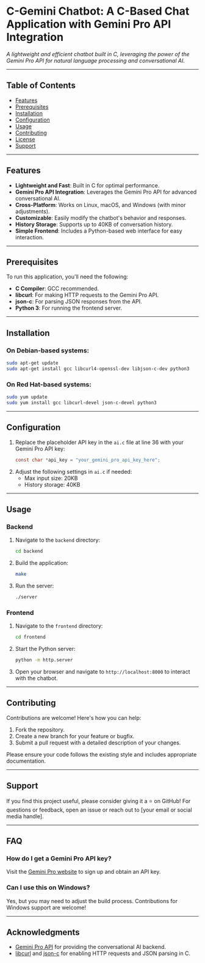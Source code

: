 # C-Gemini Chatbot: A C-Based Chat Application with Gemini Pro API Integration

 
*A lightweight and efficient chatbot built in C, leveraging the power of the Gemini Pro API for natural language processing and conversational AI.*

---

## Table of Contents
- [Features](#features)
- [Prerequisites](#prerequisites)
- [Installation](#installation)
- [Configuration](#configuration)
- [Usage](#usage)
- [Contributing](#contributing)
- [License](#license)
- [Support](#support)

---

## Features
- **Lightweight and Fast**: Built in C for optimal performance.
- **Gemini Pro API Integration**: Leverages the Gemini Pro API for advanced conversational AI.
- **Cross-Platform**: Works on Linux, macOS, and Windows (with minor adjustments).
- **Customizable**: Easily modify the chatbot's behavior and responses.
- **History Storage**: Supports up to 40KB of conversation history.
- **Simple Frontend**: Includes a Python-based web interface for easy interaction.

---

## Prerequisites
To run this application, you'll need the following:
- **C Compiler**: GCC recommended.
- **libcurl**: For making HTTP requests to the Gemini Pro API.
- **json-c**: For parsing JSON responses from the API.
- **Python 3**: For running the frontend server.

---

## Installation
### On Debian-based systems:
```bash
sudo apt-get update
sudo apt-get install gcc libcurl4-openssl-dev libjson-c-dev python3
```

### On Red Hat-based systems:
```bash
sudo yum update
sudo yum install gcc libcurl-devel json-c-devel python3
```

---

## Configuration
1. Replace the placeholder API key in the `ai.c` file at line 36 with your Gemini Pro API key:
   ```c
   const char *api_key = "your_gemini_pro_api_key_here";
   ```
2. Adjust the following settings in `ai.c` if needed:
   - Max input size: 20KB
   - History storage: 40KB

---

## Usage
### Backend
1. Navigate to the `backend` directory:
   ```bash
   cd backend
   ```
2. Build the application:
   ```bash
   make
   ```
3. Run the server:
   ```bash
   ./server
   ```

### Frontend
1. Navigate to the `frontend` directory:
   ```bash
   cd frontend
   ```
2. Start the Python server:
   ```bash
   python -m http.server
   ```
3. Open your browser and navigate to `http://localhost:8000` to interact with the chatbot.

---

## Contributing
Contributions are welcome! Here's how you can help:
1. Fork the repository.
2. Create a new branch for your feature or bugfix.
3. Submit a pull request with a detailed description of your changes.

Please ensure your code follows the existing style and includes appropriate documentation.



---

## Support
If you find this project useful, please consider giving it a ⭐️ on GitHub! For questions or feedback, open an issue or reach out to [your email or social media handle].

---

## FAQ
### How do I get a Gemini Pro API key?
Visit the [Gemini Pro website](https://aistudio.google.com/) to sign up and obtain an API key.

### Can I use this on Windows?
Yes, but you may need to adjust the build process. Contributions for Windows support are welcome!

---

## Acknowledgments
- [Gemini Pro API](https://aistudio.google.com) for providing the conversational AI backend.
- [libcurl](https://curl.se/libcurl/) and [json-c](https://github.com/json-c/json-c) for enabling HTTP requests and JSON parsing in C.
